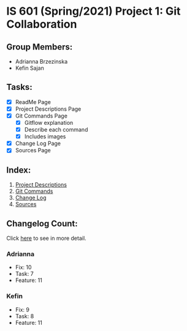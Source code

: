 # IS 601 (Spring/2021) Project 1: Git Collaboration 

## Group Members:
* Adrianna Brzezinska
* Kefin Sajan

## Tasks:
- [x] ReadMe Page
- [x] Project Descriptions Page
- [x] Git Commands Page
  - [x] Gitflow explanation
  - [x] Describe each command
  - [x] Includes images 
- [x] Change Log Page
- [x] Sources Page

## Index:
1. [Project Descriptions](https://github.com/ab344/miniproject1-601/blob/main/ProjectDescriptions.md) 
2. [Git Commands](https://github.com/ab344/miniproject1-601/blob/main/GitCommands.md)
3. [Change Log](https://github.com/ab344/miniproject1-601/blob/main/changelog.md)
4. [Sources](https://github.com/ab344/miniproject1-601/blob/main/sources.md)

## Changelog Count:
Click [here](https://github.com/ab344/miniproject1-601/blob/main/changelog.md) to see in more detail. 

### Adrianna
* Fix: 10
* Task: 7
* Feature: 11

### Kefin
* Fix: 9
* Task: 8
* Feature: 11
  

